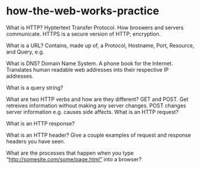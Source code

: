 # how-the-web-works-practice

What is HTTP?
    Hyptertext Transfer Protocol. How broswers and servers communicate. HTTPS is a secure version of HTTP; encryption. 
  
What is a URL?
    Contains, made up of, a Protocol, Hostname, Port, Resource, and Query, e.g. 

What is DNS?
    Domain Name System. A phone book for the Internet. Translates human readable web addresses into their respective IP addresses. 

What is a query string?

What are two HTTP verbs and how are they different?
  GET and POST. Get retreives information without making any server changes. POST changes server information e.g. causes side affects. 
What is an HTTP request?

What is an HTTP response?

What is an HTTP header? Give a couple examples of request and response headers you have seen.

What are the processes that happen when you type “http://somesite.com/some/page.html” into a browser?
